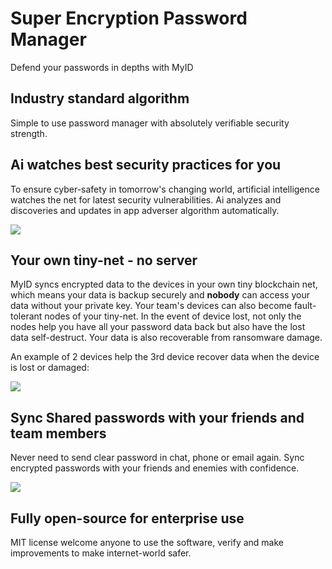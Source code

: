 #  Super Encryption Password Manager

Defend your passwords in depths with MyID

## Industry standard algorithm

Simple to use password manager with absolutely verifiable security strength. 

## Ai watches best security practices for you

To ensure cyber-safety in tomorrow's changing world,  artificial intelligence watches the net for latest security vulnerabilities. Ai analyzes and discoveries and updates in app adverser algorithm automatically.

![](https://github.com/blackdataca/myid/blob/master/example0.PNG)

## Your own tiny-net - no server

MyID syncs encrypted data to the devices in your own tiny blockchain net, which means your data is backup securely and **nobody** can access your data without your private key. 
Your team's devices can also become fault-tolerant nodes of your tiny-net. In the event of device lost, not only the nodes help you have all your password data back but also have the lost data self-destruct. Your data is also recoverable from ransomware damage.

An example of 2 devices help the 3rd device recover data when the device is lost or damaged:

![](https://github.com/blackdataca/myid/blob/master/example1.PNG)

## Sync Shared passwords with your friends and team members

Never need to send clear password in chat, phone or email again. Sync encrypted passwords with your friends and enemies with confidence. 

![](https://github.com/blackdataca/myid/blob/master/example2.PNG)



## Fully open-source for enterprise use

MIT license welcome anyone to use the software, verify and make improvements to make internet-world safer.

